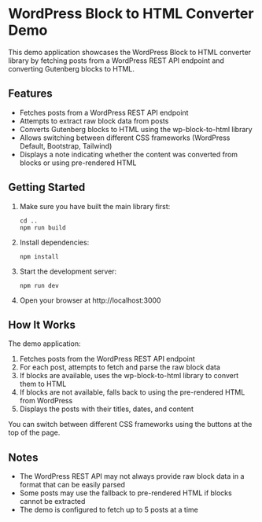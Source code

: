 # WordPress Block to HTML Converter Demo

This demo application showcases the WordPress Block to HTML converter library by fetching posts from a WordPress REST API endpoint and converting Gutenberg blocks to HTML.

## Features

- Fetches posts from a WordPress REST API endpoint
- Attempts to extract raw block data from posts
- Converts Gutenberg blocks to HTML using the wp-block-to-html library
- Allows switching between different CSS frameworks (WordPress Default, Bootstrap, Tailwind)
- Displays a note indicating whether the content was converted from blocks or using pre-rendered HTML

## Getting Started

1. Make sure you have built the main library first:
   ```
   cd ..
   npm run build
   ```

2. Install dependencies:
   ```
   npm install
   ```

3. Start the development server:
   ```
   npm run dev
   ```

4. Open your browser at http://localhost:3000

## How It Works

The demo application:

1. Fetches posts from the WordPress REST API endpoint
2. For each post, attempts to fetch and parse the raw block data
3. If blocks are available, uses the wp-block-to-html library to convert them to HTML
4. If blocks are not available, falls back to using the pre-rendered HTML from WordPress
5. Displays the posts with their titles, dates, and content

You can switch between different CSS frameworks using the buttons at the top of the page.

## Notes

- The WordPress REST API may not always provide raw block data in a format that can be easily parsed
- Some posts may use the fallback to pre-rendered HTML if blocks cannot be extracted
- The demo is configured to fetch up to 5 posts at a time 